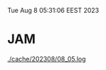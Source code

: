 Tue Aug  8 05:31:06 EEST 2023
# JAM
<a href='./cache/202308/08_05.log'>./cache/202308/08_05.log</a>
